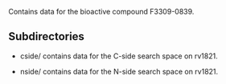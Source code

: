Contains data for the bioactive compound F3309-0839.

## Subdirectories

- cside/ contains data for the C-side search space on rv1821.

- nside/ contains data for the N-side search space on rv1821.

